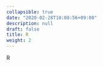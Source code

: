 ```yaml
---
collapsible: true
date: "2020-02-28T10:08:56+09:00"
description: null
draft: false
title: R
weight: 2
---
```


R